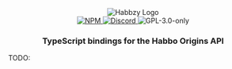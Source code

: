 <div align="center">
  <div>
    <img src="https://cdn.habbzy.com/uploads/5vXnvuxt90BppMiT.png" alt="Habbzy Logo" style="image-rendering: pixelated" />
  </div>
  <a href="https://www.npmjs.com/package/@habbzy/origins-api" target="_blank">
    <img src="https://img.shields.io/npm/v/@habbzy/origins-api?style=flat-square" alt="NPM" />
  </a>
  <a href="https://discord.gg/habbzy" target="_blank">
    <img src="https://img.shields.io/discord/1264499728251486261?color=7289DA&label=discord&logo=discord&logoColor=FFFFFF&style=flat-square" alt="Discord" />
  </a>
  <img src="https://img.shields.io/npm/l/@habbzy/origins-api?style=flat-square" alt="GPL-3.0-only" />
  <h3>TypeScript bindings for the Habbo Origins API</h3>
</div>

TODO:
